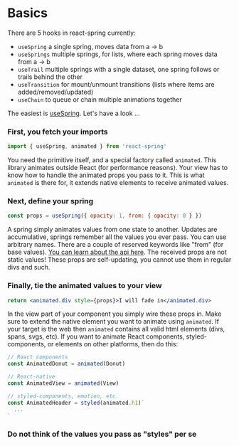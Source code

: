 # Basics

There are 5 hooks in react-spring currently:

* `useSpring` a single spring, moves data from a -> b
* `useSprings` multiple springs, for lists, where each spring moves data from a -> b
* `useTrail` multiple springs with a single dataset, one spring follows or trails behind the other
* `useTransition` for mount/unmount transitions (lists where items are added/removed/updated)
* `useChain` to queue or chain multiple animations together

The easiest is [useSpring](/useSpring). Let's have a look ...

### First, you fetch your imports

```jsx
import { useSpring, animated } from 'react-spring'
```

You need the primitive itself, and a special factory called `animated`. This library animates outside React (for performance reasons). Your view has to know how to handle the animated props you pass to it. This is what `animated` is there for, it extends native elements to receive animated values.

### Next, define your spring

```jsx
const props = useSpring({ opacity: 1, from: { opacity: 0 } })
```

A spring simply animates values from one state to another. Updates are accumulative, springs remember all the values you ever pass. You can use arbitrary names. There are a couple of reserved keywords like "from" (for base values). [You can learn about the api here](/api). The received props are not static values! These props are self-updating, you cannot use them in regular divs and such.

### Finally, tie the animated values to your view

```jsx
return <animated.div style={props}>I will fade in</animated.div>
```

In the view part of your component you simply wire these props in. Make sure to extend the native element you want to animate using `animated`. If your target is the web then `animated` contains all valid html elements (divs, spans, svgs, etc). If you want to animate React components, styled-components, or elements on other platforms, then do this:

```jsx
// React components
const AnimatedDonut = animated(Donut)

// React-native
const AnimatedView = animated(View)

// styled-components, emotion, etc.
const AnimatedHeader = styled(animated.h1)`
  ...
`
```

### Do not think of the values you pass as "styles" per se